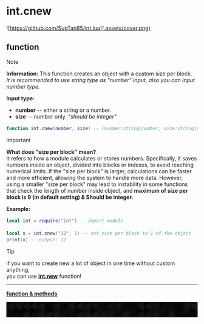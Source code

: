 # int.cnew

![https://github.com/SupTan85/int.lua](.assets/cover.png)

## function

> [!NOTE]
**Information:** This function creates an object with a custom size per block.\
*It is recommended to use string type as "number" input, also you can input number type.*

**Input type:**

- **number** -- either a string or a number.
- **size** -- number only. *"should be integer"*

```lua
function int.cnew(number, size) -- (number:string|number, size:string|number) For setting a size per block. **BLOCK SIZE SHOULD BE SAME WHEN CALCULATE**
```

> [!IMPORTANT]
**What does "size per block" mean?**\
It refers to how a module calculates or stores numbers. Specifically, it saves numbers inside an object, divided into blocks or indexes, to avoid reaching numerical limits. If the "size per block" is larger, calculations can be faster and more efficient, allowing the system to handle more data. However, using a smaller "size per block" may lead to instability in some functions that check the length of number inside object, and **maximum of size per block is 9 (in default setting) & Should be integer.**

**Example:**

```lua
local int = require("int") -- import module

local x = int.cnew("12", 1) -- set size per block to 1 of the object
print(x) -- output: 12
```

>[!TIP]
if you want to create new a lot of object in one time without custom anything,\
you can use [**int.new**](int.new.md) function!

---

[**function & methods**](../README.md#function--methods)

![end](.assets/bar.png)
